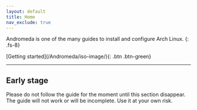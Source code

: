 ```yaml
---
layout: default
title: Home
nav_exclude: true
---
```


Andromeda is one of the many guides to install and configure Arch Linux.
{: .fs-8}

<span class="fs-6">
[Getting started](/Andromeda/iso-image/){: .btn .btn-green}
</span>

---

## Early stage
Please do not follow the guide for the moment until this section disappear. The guide will not work or will be incomplete. Use it at your own risk.
